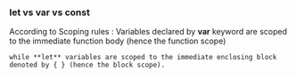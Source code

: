 ### let vs var vs const

According to Scoping rules  :
    Variables declared by **var** keyword are scoped to the immediate function body (hence the function scope) 
    
    while **let** variables are scoped to the immediate enclosing block denoted by { } (hence the block scope).